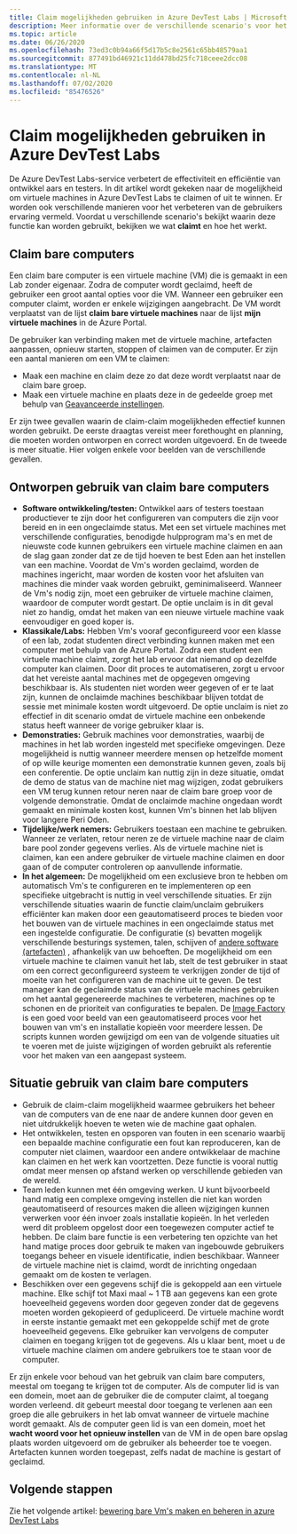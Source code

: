 ```yaml
---
title: Claim mogelijkheden gebruiken in Azure DevTest Labs | Microsoft Docs
description: Meer informatie over de verschillende scenario's voor het gebruik van claim/claim mogelijkheden van Azure DevTest Labs
ms.topic: article
ms.date: 06/26/2020
ms.openlocfilehash: 73ed3c0b94a66f5d17b5c8e2561c65bb48579aa1
ms.sourcegitcommit: 877491bd46921c11dd478bd25fc718ceee2dcc08
ms.translationtype: MT
ms.contentlocale: nl-NL
ms.lasthandoff: 07/02/2020
ms.locfileid: "85476526"
---
```

# <a name="use-claim-capabilities-in-azure-devtest-labs"></a>Claim mogelijkheden gebruiken in Azure DevTest Labs
De Azure DevTest Labs-service verbetert de effectiviteit en efficiëntie van ontwikkel aars en testers. In dit artikel wordt gekeken naar de mogelijkheid om virtuele machines in Azure DevTest Labs te claimen of uit te winnen. Er worden ook verschillende manieren voor het verbeteren van de gebruikers ervaring vermeld. Voordat u verschillende scenario's bekijkt waarin deze functie kan worden gebruikt, bekijken we wat **claimt** en hoe het werkt.

## <a name="claimable-machines"></a>Claim bare computers
Een claim bare computer is een virtuele machine (VM) die is gemaakt in een Lab zonder eigenaar. Zodra de computer wordt geclaimd, heeft de gebruiker een groot aantal opties voor die VM. Wanneer een gebruiker een computer claimt, worden er enkele wijzigingen aangebracht. De VM wordt verplaatst van de lijst **claim bare virtuele machines** naar de lijst **mijn virtuele machines** in de Azure Portal. 

De gebruiker kan verbinding maken met de virtuele machine, artefacten aanpassen, opnieuw starten, stoppen of claimen van de computer. Er zijn een aantal manieren om een VM te claimen:

- Maak een machine en claim deze zo dat deze wordt verplaatst naar de claim bare groep. 
- Maak een virtuele machine en plaats deze in de gedeelde groep met behulp van [Geavanceerde instellingen](https://azure.microsoft.com/updates/azure-devtest-labs-claim-lab-vms-from-a-shared-pool/).

Er zijn twee gevallen waarin de claim-claim mogelijkheden effectief kunnen worden gebruikt. De eerste draagtas vereist meer forethought en planning, die moeten worden ontworpen en correct worden uitgevoerd. En de tweede is meer situatie. Hier volgen enkele voor beelden van de verschillende gevallen.

## <a name="designed-use-of-claimable-machines"></a>Ontworpen gebruik van claim bare computers

- **Software ontwikkeling/testen:** Ontwikkel aars of testers toestaan productiever te zijn door het configureren van computers die zijn voor bereid en in een ongeclaimde status. Met een set virtuele machines met verschillende configuraties, benodigde hulpprogram ma's en met de nieuwste code kunnen gebruikers een virtuele machine claimen en aan de slag gaan zonder dat ze de tijd hoeven te best Eden aan het instellen van een machine. Voordat de Vm's worden geclaimd, worden de machines ingericht, maar worden de kosten voor het afsluiten van machines die minder vaak worden gebruikt, geminimaliseerd. Wanneer de Vm's nodig zijn, moet een gebruiker de virtuele machine claimen, waardoor de computer wordt gestart. De optie unclaim is in dit geval niet zo handig, omdat het maken van een nieuwe virtuele machine vaak eenvoudiger en goed koper is.
- **Klassikale/Labs:** Hebben Vm's vooraf geconfigureerd voor een klasse of een lab, zodat studenten direct verbinding kunnen maken met een computer met behulp van de Azure Portal.  Zodra een student een virtuele machine claimt, zorgt het lab ervoor dat niemand op dezelfde computer kan claimen. Door dit proces te automatiseren, zorgt u ervoor dat het vereiste aantal machines met de opgegeven omgeving beschikbaar is. Als studenten niet worden weer gegeven of er te laat zijn, kunnen de onclaimde machines beschikbaar blijven totdat de sessie met minimale kosten wordt uitgevoerd. De optie unclaim is niet zo effectief in dit scenario omdat de virtuele machine een onbekende status heeft wanneer de vorige gebruiker klaar is.
- **Demonstraties:** Gebruik machines voor demonstraties, waarbij de machines in het lab worden ingesteld met specifieke omgevingen. Deze mogelijkheid is nuttig wanneer meerdere mensen op hetzelfde moment of op wille keurige momenten een demonstratie kunnen geven, zoals bij een conferentie. De optie unclaim kan nuttig zijn in deze situatie, omdat de demo de status van de machine niet mag wijzigen, zodat gebruikers een VM terug kunnen retour neren naar de claim bare groep voor de volgende demonstratie. Omdat de onclaimde machine ongedaan wordt gemaakt en minimale kosten kost, kunnen Vm's binnen het lab blijven voor langere Peri Oden.
- **Tijdelijke/werk nemers:** Gebruikers toestaan een machine te gebruiken. Wanneer ze verlaten, retour neren ze de virtuele machine naar de claim bare pool zonder gegevens verlies. Als de virtuele machine niet is claimen, kan een andere gebruiker de virtuele machine claimen en door gaan of de computer controleren op aanvullende informatie.
- **In het algemeen:** De mogelijkheid om een exclusieve bron te hebben om automatisch Vm's te configureren en te implementeren op een specifieke uitgebracht is nuttig in veel verschillende situaties. Er zijn verschillende situaties waarin de functie claim/unclaim gebruikers efficiënter kan maken door een geautomatiseerd proces te bieden voor het bouwen van de virtuele machines in een ongeclaimde status met een ingestelde configuratie. De configuratie (s) bevatten mogelijk verschillende besturings systemen, talen, schijven of [andere software (artefacten)](devtest-lab-artifact-author.md) , afhankelijk van uw behoeften. De mogelijkheid om een virtuele machine te claimen vanuit het lab, stelt de test gebruiker in staat om een correct geconfigureerd systeem te verkrijgen zonder de tijd of moeite van het configureren van de machine uit te geven. De test manager kan de geclaimde status van de virtuele machines gebruiken om het aantal gegenereerde machines te verbeteren, machines op te schonen en de prioriteit van configuraties te bepalen. De [Image Factory](image-factory-create.md) is een goed voor beeld van een geautomatiseerd proces voor het bouwen van vm's en installatie kopieën voor meerdere lessen. De scripts kunnen worden gewijzigd om een van de volgende situaties uit te voeren met de juiste wijzigingen of worden gebruikt als referentie voor het maken van een aangepast systeem.

## <a name="situational-use-of-claimable-machines"></a>Situatie gebruik van claim bare computers

- Gebruik de claim-claim mogelijkheid waarmee gebruikers het beheer van de computers van de ene naar de andere kunnen door geven en niet uitdrukkelijk hoeven te weten wie de machine gaat ophalen.
- Het ontwikkelen, testen en opsporen van fouten in een scenario waarbij een bepaalde machine configuratie een fout kan reproduceren, kan de computer niet claimen, waardoor een andere ontwikkelaar de machine kan claimen en het werk kan voortzetten. Deze functie is vooral nuttig omdat meer mensen op afstand werken op verschillende gebieden van de wereld. 
- Team leden kunnen met één omgeving werken. U kunt bijvoorbeeld hand matig een complexe omgeving instellen die niet kan worden geautomatiseerd of resources maken die alleen wijzigingen kunnen verwerken voor één invoer zoals installatie kopieën. In het verleden werd dit probleem opgelost door een toegewezen computer actief te hebben. De claim bare functie is een verbetering ten opzichte van het hand matige proces door gebruik te maken van ingebouwde gebruikers toegangs beheer en visuele identificatie, indien beschikbaar. Wanneer de virtuele machine niet is claimd, wordt de inrichting ongedaan gemaakt om de kosten te verlagen.
- Beschikken over een gegevens schijf die is gekoppeld aan een virtuele machine. Elke schijf tot Maxi maal ~ 1 TB aan gegevens kan een grote hoeveelheid gegevens worden door gegeven zonder dat de gegevens moeten worden gekopieerd of gedupliceerd. De virtuele machine wordt in eerste instantie gemaakt met een gekoppelde schijf met de grote hoeveelheid gegevens.  Elke gebruiker kan vervolgens de computer claimen en toegang krijgen tot de gegevens. Als u klaar bent, moet u de virtuele machine claimen om andere gebruikers toe te staan voor de computer.

Er zijn enkele voor behoud van het gebruik van claim bare computers, meestal om toegang te krijgen tot de computer. Als de computer lid is van een domein, moet aan de gebruiker die de computer claimt, al toegang worden verleend. dit gebeurt meestal door toegang te verlenen aan een groep die alle gebruikers in het lab omvat wanneer de virtuele machine wordt gemaakt. Als de computer geen lid is van een domein, moet het **wacht woord voor het opnieuw instellen** van de VM in de open bare opslag plaats worden uitgevoerd om de gebruiker als beheerder toe te voegen.  Artefacten kunnen worden toegepast, zelfs nadat de machine is gestart of geclaimd.

## <a name="next-steps"></a>Volgende stappen
Zie het volgende artikel: [bewering bare Vm's maken en beheren in azure DevTest Labs](devtest-lab-add-claimable-vm.md)
